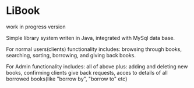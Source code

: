 # LiBook
work in progress version

Simple library system writen in Java, integrated with MySql data base.

For normal users(clients) functionality includes: browsing through books, searching, sorting, borrowing, and giving back books. 

For Admin functionality includes: all of above plus: 
adding and deleting new books, confirming clients give back requests, acces to details of all borrowed books(like "borrow by", "borrow to" etc)
